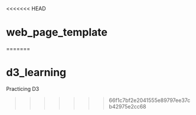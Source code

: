 <<<<<<< HEAD
# web_page_template
=======
# d3_learning
Practicing D3
>>>>>>> 66f1c7bf2e2041555e89797ee37cb42975e2cc68
